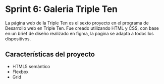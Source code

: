# Sprint 6: Galeria Triple Ten

La página web de la Triple Ten es el sexto proyecto en el programa de Desarrollo web en Triple Ten. Fue creado utilizando HTML y CSS, con base en un brief de diseño realizado en figma, la pagina se adapta a todos los dispositivos.

## Características del proyecto

- HTML5 semántico
- Flexbox
- Grid
